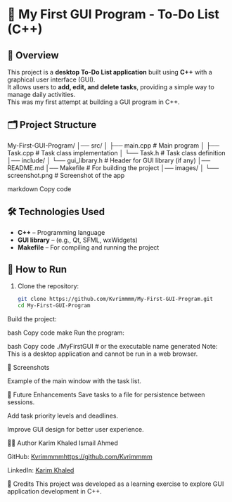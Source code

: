 # 📝 My First GUI Program - To-Do List (C++)

## 📌 Overview

This project is a **desktop To-Do List application** built using **C++** with a graphical user interface (GUI).  
It allows users to **add, edit, and delete tasks**, providing a simple way to manage daily activities.  
This was my first attempt at building a GUI program in C++.

## 🗂️ Project Structure

My-First-GUI-Program/
│── src/
│ ├── main.cpp # Main program
│ ├── Task.cpp # Task class implementation
│ └── Task.h # Task class definition
│── include/
│ └── gui_library.h # Header for GUI library (if any)
│── README.md
│── Makefile # For building the project
│── images/
│ └── screenshot.png # Screenshot of the app

markdown
Copy code

## 🛠️ Technologies Used

- **C++** – Programming language
- **GUI library** – (e.g., Qt, SFML, wxWidgets)
- **Makefile** – For compiling and running the project

## 🚀 How to Run

1. Clone the repository:
   ```bash
   git clone https://github.com/Kvrimmmm/My-First-GUI-Program.git
   cd My-First-GUI-Program
Build the project:

bash
Copy code
make
Run the program:

bash
Copy code
./MyFirstGUI   # or the executable name generated
Note: This is a desktop application and cannot be run in a web browser.

📸 Screenshots

Example of the main window with the task list.

🔮 Future Enhancements
Save tasks to a file for persistence between sessions.

Add task priority levels and deadlines.

Improve GUI design for better user experience.

👨‍💻 Author
Karim Khaled Ismail Ahmed

GitHub: [Kvrimmmmhttps://github.com/Kvrimmmm](https://github.com/Kvrimmmm)

LinkedIn: [Karim Khaled](https://www.linkedin.com/in/karim-khaled-b17170329/)

📜 Credits
This project was developed as a learning exercise to explore GUI application development in C++.
